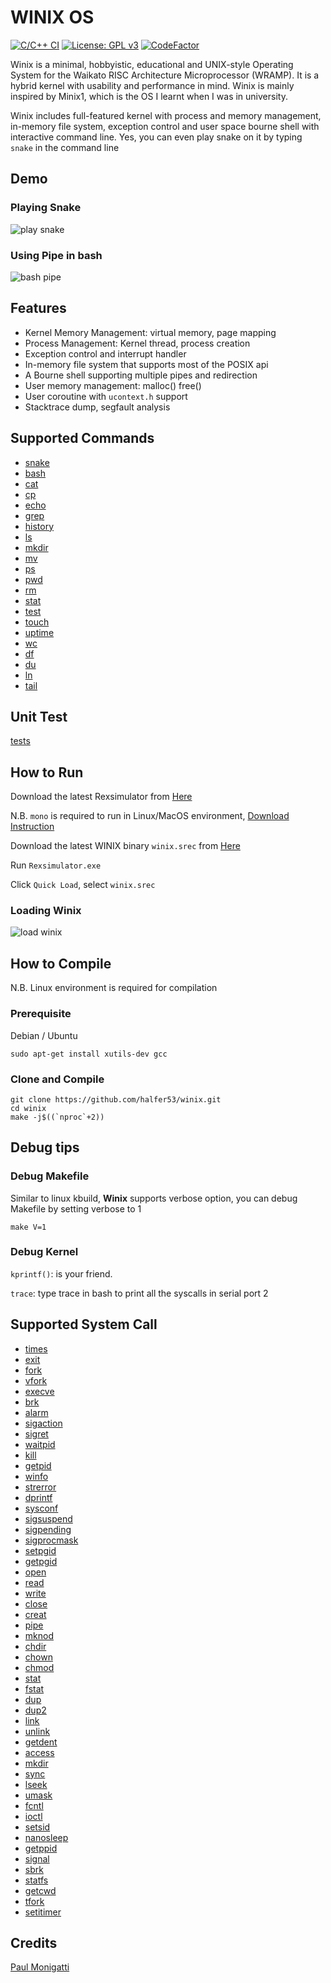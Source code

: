 # WINIX OS

[![C/C++ CI](https://github.com/halfer53/winix/actions/workflows/ccpp.yml/badge.svg)](https://github.com/halfer53/winix/actions/workflows/ccpp.yml) [![License: GPL v3](https://img.shields.io/badge/License-GPLv3-blue.svg)](https://www.gnu.org/licenses/gpl-3.0) [![CodeFactor](https://www.codefactor.io/repository/github/halfer53/winix/badge/master)](https://www.codefactor.io/repository/github/halfer53/winix/overview/master)

Winix is a minimal, hobbyistic, educational and UNIX-style Operating System for the Waikato RISC Architecture Microprocessor (WRAMP). It is a hybrid kernel with usability and performance in mind. Winix is mainly inspired by Minix1, which is the OS I learnt when I was in university.

Winix includes full-featured kernel with process and memory management, in-memory file system, exception control and user space bourne shell with interactive command line. Yes, you can even play snake on it by typing `snake` in the command line

## Demo

### Playing Snake

![play snake](demo/snake.gif)

### Using Pipe in bash

![bash pipe](demo/bash_pipe_ls.gif)

## Features

- Kernel Memory Management: virtual memory, page mapping
- Process Management: Kernel thread, process creation
- Exception control and interrupt handler
- In-memory file system that supports most of the POSIX api
- A Bourne shell supporting multiple pipes and redirection
- User memory management: malloc() free()
- User coroutine with `ucontext.h` support
- Stacktrace dump, segfault analysis

## Supported Commands

- [snake](user/commands/snake.c)
- [bash](user/bash/bash.c)
- [cat](user/commands/cat.c)
- [cp](user/commands/cp.c)
- [echo](user/commands/echo.c)
- [grep](user/commands/grep.c)
- [history](user/commands/history.c)
- [ls](user/commands/ls.c)
- [mkdir](user/commands/mkdir.c)
- [mv](user/commands/mv.c)
- [ps](user/commands/ps.c)
- [pwd](user/commands/pwd.c)
- [rm](user/commands/rm.c)
- [stat](user/commands/stat.c)
- [test](user/commands/test.c)
- [touch](user/commands/touch.c)
- [uptime](user/commands/uptime.c)
- [wc](user/commands/wc.c)
- [df](user/commands/df.c)
- [du](user/commands/du.c)
- [ln](user/commands/ln.c)
- [tail](user/commands/tail.c)

## Unit Test

[tests](tests)

## How to Run

Download the latest Rexsimulator from [Here](https://github.com/halfer53/rexsimulator/releases)

N.B. `mono` is required to run in Linux/MacOS environment, [Download Instruction](https://www.mono-project.com/download/stable/#download-lin)

Download the latest WINIX binary `winix.srec` from [Here](https://github.com/halfer53/winix/releases)

Run `Rexsimulator.exe`

Click `Quick Load`, select `winix.srec`

### Loading Winix

![load winix](demo/load_winix.gif)

## How to Compile

N.B. Linux environment is required for compilation

### Prerequisite

Debian / Ubuntu

```shell
sudo apt-get install xutils-dev gcc
```

### Clone and Compile

```shell
git clone https://github.com/halfer53/winix.git
cd winix
make -j$((`nproc`+2))
```

## Debug tips

### Debug Makefile

Similar to linux kbuild, **Winix** supports verbose option, you can debug Makefile by setting verbose to 1

```shell
make V=1
```

### Debug Kernel

`kprintf()`: is your friend.

`trace`: type trace in bash to print all the syscalls in serial port 2

## Supported System Call

- [times](kernel/system/do_times.c#L23)
- [exit](kernel/system/do_exit_wait.c#L249)
- [fork](kernel/system/do_fork.c#L135)
- [vfork](kernel/system/do_fork.c#L152)
- [execve](kernel/system/do_execve.c#L48)
- [brk](kernel/system/do_brk.c#L94)
- [alarm](kernel/system/do_timer_nanosleep.c#L108)
- [sigaction](kernel/system/do_sigaction.c#L44)
- [sigret](kernel/system/do_sigreturn.c#L19)
- [waitpid](kernel/system/do_exit_wait.c#L36)
- [kill](kernel/system/do_kill.c#L57)
- [getpid](kernel/system/do_getpid.c#L20)
- [winfo](kernel/system/do_winfo.c#L19)
- [strerror](kernel/system/do_dprintf.c#L21)
- [dprintf](kernel/system/do_dprintf.c#L52)
- [sysconf](kernel/system/do_sysconf.c#L4)
- [sigsuspend](kernel/system/do_sigsuspend.c#L18)
- [sigpending](kernel/system/do_sigpending.c#L17)
- [sigprocmask](kernel/system/do_sigprocmask.c#L20)
- [setpgid](kernel/system/do_setpgid.c#L3)
- [getpgid](kernel/system/do_getpgid.c#L4)
- [open](fs/system/open_close.c#L119)
- [read](fs/system/read_write.c#L28)
- [write](fs/system/read_write.c#L35)
- [close](fs/system/open_close.c#L137)
- [creat](fs/system/open_close.c#L128)
- [pipe](fs/system/pipe.c#L39)
- [mknod](fs/system/mknod.c#L44)
- [chdir](fs/system/chdir_mkdir.c#L68)
- [chown](fs/system/chown_chmod.c#L11)
- [chmod](fs/system/chown_chmod.c#L33)
- [stat](fs/system/stat.c#L47)
- [fstat](fs/system/stat.c#L56)
- [dup](fs/system/dup.c#L50)
- [dup2](fs/system/dup.c#L54)
- [link](fs/system/link_unlink.c#L72)
- [unlink](fs/system/link_unlink.c#L81)
- [getdent](fs/system/getdent.c#L58)
- [access](fs/system/umask_access.c#L38)
- [mkdir](fs/system/chdir_mkdir.c#L75)
- [sync](fs/system/sync.c#L6)
- [lseek](fs/system/lseek.c#L58)
- [umask](fs/system/umask_access.c#L14)
- [fcntl](fs/system/fcntl.c#L26)
- [ioctl](fs/system/ioctl.c#L15)
- [setsid](/kernel/system/do_setsid.c#L3)
- [nanosleep](kernel/system/do_timer_nanosleep.c#L128)
- [getppid](kernel/system/do_getpid.c#L25)
- [signal](kernel/system/do_sigaction.c#L70)
- [sbrk](kernel/system/do_brk.c#L85)
- [statfs](fs/system/statfs.c#L43)
- [getcwd](fs/system/getcwd.c#L4)
- [tfork](kernel/system/do_fork.c#L172)
- [setitimer](kernel/system/do_timer_nanosleep.c#L89)

## Credits

[Paul Monigatti](https://nz.linkedin.com/in/paulmonigatti)
